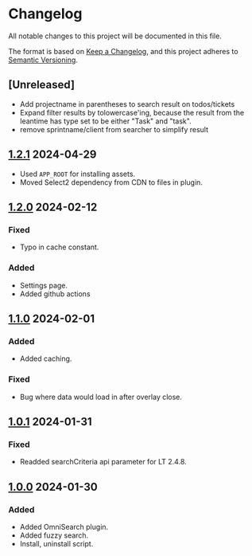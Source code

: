 # Changelog

All notable changes to this project will be documented in this file.

The format is based on [Keep a Changelog](https://keepachangelog.com/en/1.0.0/),
and this project adheres to [Semantic Versioning](https://semver.org/spec/v2.0.0.html).

## [Unreleased]

- Add projectname in parentheses to search result on todos/tickets
- Expand filter results by tolowercase'ing, because the result from the leantime has type set to be either "Task" and "task". 
- remove sprintname/client from searcher to simplify result

## [1.2.1] 2024-04-29

- Used `APP_ROOT` for installing assets.
- Moved Select2 dependency from CDN to files in plugin.

## [1.2.0] 2024-02-12

### Fixed

- Typo in cache constant.

### Added

- Settings page.
- Added github actions

## [1.1.0] 2024-02-01

### Added

- Added caching.

### Fixed

- Bug where data would load in after overlay close.

## [1.0.1] 2024-01-31

### Fixed

- Readded searchCriteria api parameter for LT 2.4.8.

## [1.0.0] 2024-01-30

### Added

- Added OmniSearch plugin.
- Added fuzzy search.
- Install, uninstall script.

[1.2.1]: https://github.com/ITK-Leantime/leantime-omnisearch/compare/1.2.0...1.2.1
[1.2.0]: https://github.com/ITK-Leantime/leantime-omnisearch/compare/1.1.0...1.2.0
[1.1.0]: https://github.com/ITK-Leantime/leantime-omnisearch/compare/1.0.1...1.1.0
[1.0.1]: https://github.com/ITK-Leantime/leantime-omnisearch/compare/1.0.0...1.0.1
[1.0.0]: https://github.com/ITK-Leantime/leantime-omnisearch/releases/tag/1.0.0
